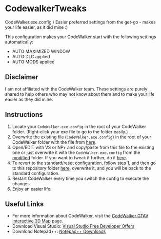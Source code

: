 # CodewalkerTweaks
CodeWalker.exe.config / Easier preferred settings from the get-go - makes your life easier, as it did mine :)

This configuration makes your CodeWalker start with the following settings automatically:
- AUTO MAXIMIZED WINDOW
- AUTO DLC applied
- AUTO MODS applied

## Disclaimer

I am not affiliated with the CodeWalker team. These settings are purely shared to help others who may not know about them and to make your life easier as they did mine.

## Instructions

1. Locate your `CodeWalker.exe.config` in the root of your CodeWalker folder. (Right-click your exe file to go to the folder easily.)
2. Overwrite the existing file (`CodeWalker.exe.config`) in the root of your CodeWalker folder with the file from [here](https://github.com/iplayer1337fivem/codewalkerTweaks/tree/main/modified).
3. Open/EDIT with VS or NP+ and copy/paste from this file to the existing one or just overwrite it with the `CodeWalker.exe.config` from the [modified](https://github.com/iplayer1337fivem/codewalkerTweaks/blob/main/modified/CodeWalker.exe.config) folder. If you want to tweak it further, do it [here](https://github.com/iplayer1337fivem/codewalkerTweaks/tree/main/modified).
4. To revert to the standard/reset configuration, follow step 1, and then go to this repository folder [here](https://github.com/iplayer1337fivem/codewalkerTweaks/tree/main/standard), overwrite it, and you will be back to the standard configuration.
5. Restart CodeWalker every time you switch the config to execute the changes.
6. Enjoy an easier life.

## Useful Links

- For more information about CodeWalker, visit the [CodeWalker GTAV Interactive 3D Map](https://www.gta5-mods.com/tools/codewalker-gtav-interactive-3d-map) page.
- Download Visual Studio: [Visual Studio Free Developer Offers](https://visualstudio.microsoft.com/free-developer-offers/)
- Download Notepad++: [Notepad++ Downloads](https://notepad-plus-plus.org/downloads/)
